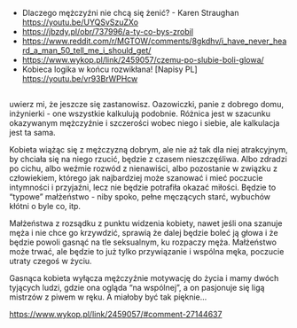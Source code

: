 - Dlaczego mężczyźni nie chcą się żenić? - Karen Straughan https://youtu.be/UYQSvSzuZXo
- https://jbzdy.pl/obr/737996/a-ty-co-bys-zrobil
- https://www.reddit.com/r/MGTOW/comments/8gkdhv/i_have_never_heard_a_man_50_tell_me_i_should_get/
- https://www.wykop.pl/link/2459057/czemu-po-slubie-boli-glowa/
- Kobieca logika w końcu rozwikłana! [Napisy PL] https://youtu.be/vr93BrWPHcw

##

uwierz mi, że jeszcze się zastanowisz. Oazowiczki, panie z dobrego domu, inżynierki - one wszystkie kalkulują podobnie. Różnica jest w szacunku okazywanym mężczyźnie i szczerości wobec niego i siebie, ale kalkulacja jest ta sama. 

Kobieta wiążąc się z mężczyzną dobrym, ale nie aż tak dla niej atrakcyjnym, by chciała się na niego rzucić, będzie z czasem nieszczęśliwa. Albo zdradzi po cichu, albo weźmie rozwód z nienawiści, albo pozostanie w związku z człowiekiem, którego jak najbardziej może szanować i mieć poczucie intymności i przyjaźni, lecz nie będzie potrafiła okazać miłości. Będzie to “typowe” małżeństwo - niby spoko, pełne męczących starć, wybuchów kłótni o byle co, itp.

Małżeństwa z rozsądku z punktu widzenia kobiety, nawet jeśli ona szanuje męża i nie chce go krzywdzić, sprawią że dalej będzie boleć ją głowa i że będzie powoli gasnąć na tle seksualnym, ku rozpaczy męża. Małżeństwo może trwać, ale będzie to już tylko przywiązanie i wspólna męka, poczucie utraty czegoś w życiu.

Gasnąca kobieta wyłącza mężczyźnie motywację do życia i mamy dwóch tyjących ludzi, gdzie ona ogląda “na wspólnej”, a on pasjonuje się ligą mistrzów z piwem w ręku. A miałoby być tak pięknie...

https://www.wykop.pl/link/2459057/#comment-27144637